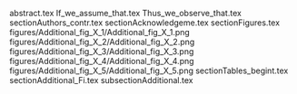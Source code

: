 abstract.tex
If_we_assume_that.tex
Thus_we_observe_that.tex
sectionAuthors_contr.tex
sectionAcknowledgeme.tex
sectionFigures.tex
figures/Additional_fig_X_1/Additional_fig_X_1.png
figures/Additional_fig_X_2/Additional_fig_X_2.png
figures/Additional_fig_X_3/Additional_fig_X_3.png
figures/Additional_fig_X_4/Additional_fig_X_4.png
figures/Additional_fig_X_5/Additional_fig_X_5.png
sectionTables_begint.tex
sectionAdditional_Fi.tex
subsectionAdditional.tex
